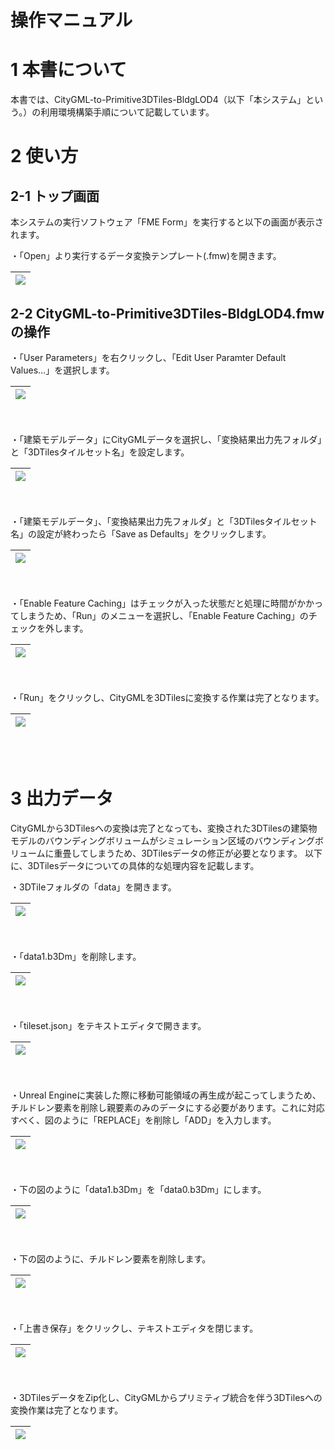 # 操作マニュアル

# 1 本書について

本書では、CityGML-to-Primitive3DTiles-BldgLOD4（以下「本システム」という。）の利用環境構築手順について記載しています。

# 2 使い方

## 2-1 トップ画面

本システムの実行ソフトウェア「FME Form」を実行すると以下の画面が表示されます。

・「Open」より実行するデータ変換テンプレート(.fmw)を開きます。

|![](../resources/userMan/tutorial_001.png)|
|:-:|

## 2-2 CityGML-to-Primitive3DTiles-BldgLOD4.fmwの操作

・「User Parameters」を右クリックし、「Edit User Paramter Default Values…」を選択します。

|![](../resources/userMan/tutorial_002.png)|
|:-:|

<br>
<br>
・「建築モデルデータ」にCityGMLデータを選択し、「変換結果出力先フォルダ」と「3DTilesタイルセット名」を設定します。

|![](../resources/userMan/tutorial_003.png)|
|:-:|

<br>
<br>
・「建築モデルデータ」、「変換結果出力先フォルダ」と「3DTilesタイルセット名」の設定が終わったら「Save as Defaults」をクリックします。

|![](../resources/userMan/tutorial_004.png)|
|:-:|

<br>
<br>
・「Enable Feature Caching」はチェックが入った状態だと処理に時間がかかってしまうため、「Run」のメニューを選択し、「Enable Feature Caching」のチェックを外します。

|![](../resources/userMan/tutorial_005.png)|
|:-:|

<br>
<br>
・「Run」をクリックし、CityGMLを3DTilesに変換する作業は完了となります。

|![](../resources/userMan/tutorial_006.png)|
|:-:|

<br>
<br>

# 3 出力データ
CityGMLから3DTilesへの変換は完了となっても、変換された3DTilesの建築物モデルのバウンディングボリュームがシミュレーション区域のバウンディングボリュームに重畳してしまうため、3DTilesデータの修正が必要となります。
以下に、3DTilesデータについての具体的な処理内容を記載します。

・3DTileフォルダの「data」を開きます。

|![](../resources/userMan/tutorial_007.png)|
|:-:|

<br>
<br>
・「data1.b3Dm」を削除します。

|![](../resources/userMan/tutorial_008.png)|
|:-:|

<br>
<br>
・「tileset.json」をテキストエディタで開きます。

|![](../resources/userMan/tutorial_009.png)|
|:-:|

<br>
<br>
・Unreal Engineに実装した際に移動可能領域の再生成が起こってしまうため、チルドレン要素を削除し親要素のみのデータにする必要があります。これに対応すべく、図のように「REPLACE」を削除し「ADD」を入力します。

|![](../resources/userMan/tutorial_010.png)|
|:-:|

<br>
<br>
・下の図のように「data1.b3Dm」を「data0.b3Dm」にします。

|![](../resources/userMan/tutorial_011.png)|
|:-:|

<br>
<br>
・下の図のように、チルドレン要素を削除します。

|![](../resources/userMan/tutorial_012.png)|
|:-:|

<br>
<br>
・「上書き保存」をクリックし、テキストエディタを閉じます。

|![](../resources/userMan/tutorial_013.png)|
|:-:|

<br>
<br>
・3DTilesデータをZip化し、CityGMLからプリミティブ統合を伴う3DTilesへの変換作業は完了となります。

|![](../resources/userMan/tutorial_014.png)|
|:-:|

<br>
<br>
